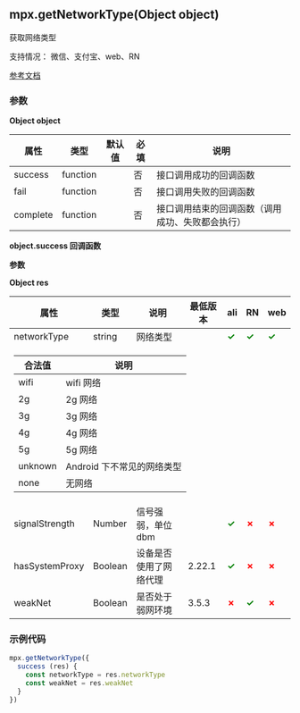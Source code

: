 ## mpx.getNetworkType(Object object)

获取网络类型

支持情况： 微信、支付宝、web、RN

[参考文档](https://developers.weixin.qq.com/miniprogram/dev/api/device/network/wx.getNetworkType.html)

### 参数

**Object object**

| 属性     | 类型     | 默认值 | 必填 | 说明                                         |
| -------- | -------- | ------ | ---- | -------------------------------------------- |
| success  | function |        | 否   | 接口调用成功的回调函数                       |
| fail     | function |        | 否   | 接口调用失败的回调函数                       |
| complete | function |        | 否   | 接口调用结束的回调函数（调用成功、失败都会执行） |

**object.success 回调函数**

**参数**

**Object res**

<table>
  <thead>
    <tr>
      <th>属性</th>
      <th>类型</th>
      <th>说明</th>
      <th>最低版本</th>
      <th>ali</th>
      <th>RN</th>
      <th>web</th>
    </tr>
  </thead>
  <tbody>
    <tr>
      <td>networkType</td>
      <td>string</td>
      <td>网络类型</td>
      <td></td>
      <td><span style="color: green; font-weight: bold;">✓</span></td>
      <td><span style="color: green; font-weight: bold;">✓</span></td>
      <td><span style="color: green; font-weight: bold;">✓</span></td>
    </tr>
    <tr>
      <td colspan="7">
        <table style="width:100%">
          <thead>
            <tr>
              <th>合法值</th>
              <th>说明</th>
            </tr>
          </thead>
          <tbody>
            <tr><td>wifi</td><td>wifi 网络</td></tr>
            <tr><td>2g</td><td>2g 网络</td></tr>
            <tr><td>3g</td><td>3g 网络</td></tr>
            <tr><td>4g</td><td>4g 网络</td></tr>
            <tr><td>5g</td><td>5g 网络</td></tr>
            <tr><td>unknown</td><td>Android 下不常见的网络类型</td></tr>
            <tr><td>none</td><td>无网络</td></tr>
          </tbody>
        </table>
      </td>
    </tr>
    <tr>
      <td>signalStrength</td>
      <td>Number</td>
      <td>信号强弱，单位 dbm</td>
      <td></td>
      <td><span style="color: green; font-weight: bold;">✓</span></td>
      <td><span style="color: red; font-weight: bold;">✗</span></td>
      <td><span style="color: red; font-weight: bold;">✗</span></td>
    </tr>
    <tr>
      <td>hasSystemProxy</td>
      <td>Boolean</td>
      <td>设备是否使用了网络代理</td>
      <td>2.22.1</td>
      <td><span style="color: green; font-weight: bold;">✓</span></td>
      <td><span style="color: red; font-weight: bold;">✗</span></td>
      <td><span style="color: red; font-weight: bold;">✗</span></td>
    </tr>
    <tr>
      <td>weakNet</td>
      <td>Boolean</td>
      <td>是否处于弱网环境</td>
      <td>3.5.3</td>
      <td><span style="color: red; font-weight: bold;">✗</span></td>
      <td><span style="color: green; font-weight: bold;">✓</span></td>
      <td><span style="color: red; font-weight: bold;">✗</span></td>
    </tr>
  </tbody>
</table>


### 示例代码

```js
mpx.getNetworkType({
  success (res) {
    const networkType = res.networkType
    const weakNet = res.weakNet
  }
})
```
